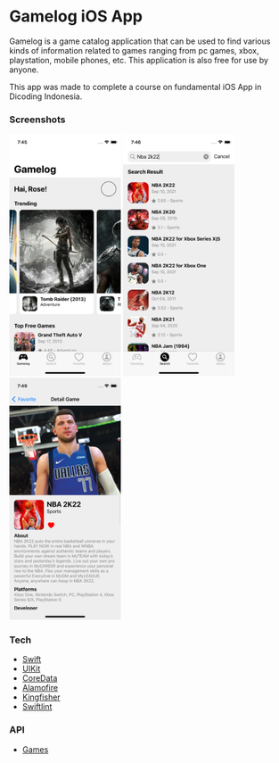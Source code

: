 # Gamelog iOS App #
Gamelog is a game catalog application that can be used to find various kinds of information related to games ranging from pc games, xbox, playstation, mobile phones, etc. This application is also free for use by anyone. 

This app was made to complete a course on fundamental iOS App in Dicoding Indonesia.

### Screenshots ###
<img src="Gamelog/Screenshots/1.png" width="200"> <img src="Gamelog/Screenshots/2.png" width="200"> <img src="Gamelog/Screenshots/4.png" width="200">

### Tech ###
* [Swift](https://developer.apple.com/swift/)
* [UIKit](https://developer.apple.com/documentation/uikit)
* [CoreData](https://developer.apple.com/documentation/coredata)
* [Alamofire](https://github.com/Alamofire/Alamofire)
* [Kingfisher](https://github.com/onevcat/Kingfisher)
* [Swiftlint](https://github.com/realm/SwiftLint)

### API ###
* [Games](https://rawg.io/apidocs)
